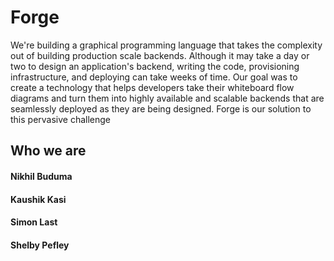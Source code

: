 # Forge

We're building a graphical programming language that takes the complexity out of building production scale backends. Although it may take a day or two to design an application's backend, writing the code, provisioning infrastructure, and deploying can take weeks of time. Our goal was to create a technology that helps developers take their whiteboard flow diagrams and turn them into highly available and scalable backends that are seamlessly deployed as they are being designed. Forge is our solution to this pervasive challenge

## Who we are
#### Nikhil Buduma
#### Kaushik Kasi
#### Simon Last
#### Shelby Pefley
